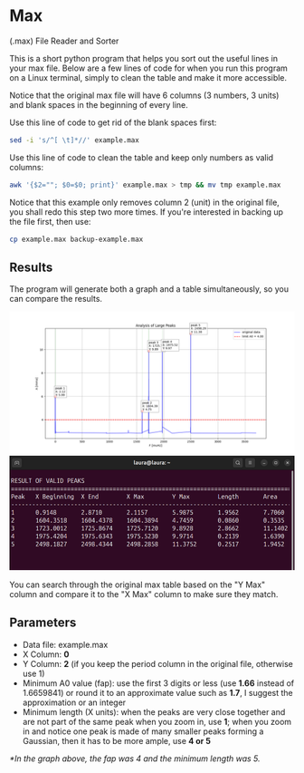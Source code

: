 # Max

(.max) File Reader and Sorter

This is a short python program that helps you sort out the useful lines in your max file. Below are a few lines of code for when you run this program on a Linux terminal, simply to clean the table and make it more accessible.

Notice that the original max file will have 6 columns (3 numbers, 3 units) and blank spaces in the beginning of every line.

Use this line of code to get rid of the blank spaces first:

```bash
sed -i 's/^[ \t]*//' example.max
```

Use this line of code to clean the table and keep only numbers as valid columns:

```bash
awk '{$2=""; $0=$0; print}' example.max > tmp && mv tmp example.max
```

Notice that this example only removes column 2 (unit) in the original file, you shall redo this step two more times. If you're interested in backing up the file first, then use:

```bash
cp example.max backup-example.max
```

## Results

The program will generate both a graph and a table simultaneously, so you can compare the results.

![graph](https://github.com/laura-astro/max/blob/main/graph.png)
![terminal](https://github.com/laura-astro/max/blob/main/linux-terminal.png)

You can search through the original max table based on the "Y Max" column and compare it to the "X Max" column to make sure they match.

## Parameters

- Data file: example.max  
- X Column: **0**  
- Y Column: **2** (if you keep the period column in the original file, otherwise use 1)  
- Minimum A0 value (fap): use the first 3 digits or less (use **1.66** instead of 1.6659841) or round it to an approximate value such as **1.7**, I suggest the approximation or an integer  
- Minimum length (X units): when the peaks are very close together and are not part of the same peak when you zoom in, use **1**; when you zoom in and notice one peak is made of many smaller peaks forming a Gaussian, then it has to be more ample, use **4 or 5**

_*In the graph above, the fap was 4 and the minimum length was 5._
